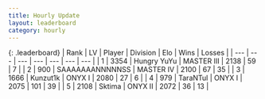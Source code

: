 ```yaml
---
title: Hourly Update
layout: leaderboard
category: hourly
---
```


{: .leaderboard}
| Rank | LV | Player | Division | Elo | Wins | Losses |
| --- | --- | --- | --- | --- | --- | --- |
| <span data-change="0">1</span> | 3354 | <span title="ID: 164871">Hungry YuYu</span> | MASTER III | <span data-change="0">2138</span> | <span data-change="0">59</span> | <span data-change="0">7</span> |
| <span data-change="0">2</span> | 900 | <span title="ID: 174294">SAAAAAAANNNNNSS</span> | MASTER IV | <span data-change="0">2100</span> | <span data-change="0">67</span> | <span data-change="0">35</span> |
| <span data-change="1">3</span> | 1666 | <span title="ID: 392407">Kunzut1k</span> | ONYX I | <span data-change="0">2080</span> | <span data-change="0">27</span> | <span data-change="0">6</span> |
| <span data-change="-1">4</span> | 979 | <span title="ID: 285323">TaraNTul</span> | ONYX I | <span data-change="-7">2075</span> | <span data-change="1">101</span> | <span data-change="1">39</span> |
| <span data-change="0">5</span> | 2108 | <span title="ID: 353063">Sktima</span> | ONYX II | <span data-change="0">2072</span> | <span data-change="0">36</span> | <span data-change="0">13</span> |